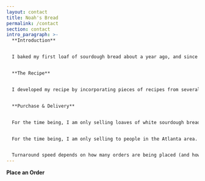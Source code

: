 ```yaml
---
layout: contact
title: Noah's Bread
permalink: /contact
section: contact
intro_paragraph: >-
  **Introduction**


  I baked my first loaf of sourdough bread about a year ago, and since then I haven't been able to stop baking it. By now I make way too much for myself and my roommates to eat alone, so I decided to begin sharing this passion more widely. 


  **The Recipe**


  I developed my recipe by incorporating pieces of recipes from several famous bakeries around America, most notably Ken’s Artisan Bakery in Portland, OR and Tartine Bakery in San Fransisco, CA. My recipe uses bread flour, whole wheat flour, and rye flour. I recommend toasting up this bread and serving it with warm cheese, jam, or your favorite nut butter. It also works great on sandwiches—my personal favorite is a grilled cheese with Gruyeré, pickles, caramelized onions, and Dijon mustard. Or just eat it plain!


  **Purchase & Delivery**


  For the time being, I am only selling loaves of white sourdough bread. The cost of a loaf is $6. The cost is meant primarily to cover ingredients; furthermore, a portion of all sales will be donated to organizations fighting for 3 goals that I believe are particularly important for building a sustainable and democratic future: racial equity, univesal basic income, and environmental protection. 


  For the time being, I am only selling to people in the Atlanta area. You can either pick up the bread from my apartment in Midtown, or I can deliver it to you anywhere within a reasonble biking distance of Georgia Tech campus. Payment will be taken over Venmo at the time of pickup/delivery. 


  Turnaround speed depends on how many orders are being placed (and how much homework I have), but I'll do my best to fulfill every order within a week or two.
---
```

**Place an Order**